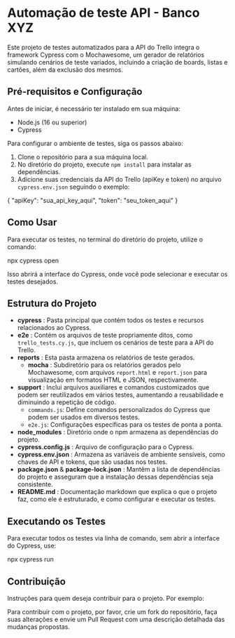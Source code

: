 # Automação de teste API - Banco XYZ

Este projeto de testes automatizados para a API do Trello integra o framework Cypress com o Mochawesome, um gerador de relatórios simulando cenários de teste variados, incluindo a criação de boards, listas e cartões, além da exclusão dos mesmos.

## Pré-requisitos e Configuração

Antes de iniciar, é necessário ter instalado em sua máquina:

- Node.js (16 ou superior)
- Cypress

Para configurar o ambiente de testes, siga os passos abaixo:

1. Clone o repositório para a sua máquina local.
2. No diretório do projeto, execute `npm install` para instalar as dependências.
3. Adicione suas credenciais da API do Trello (apiKey e token) no arquivo `cypress.env.json` seguindo o exemplo:

{
"apiKey": "sua_api_key_aqui",
"token": "seu_token_aqui"
}

## Como Usar

Para executar os testes, no terminal do diretório do projeto, utilize o comando:

npx cypress open

Isso abrirá a interface do Cypress, onde você pode selecionar e executar os testes desejados.

## Estrutura do Projeto

- **cypress** : Pasta principal que contém todos os testes e recursos relacionados ao Cypress.
- **e2e** : Contém os arquivos de teste propriamente ditos, como `trello_tests.cy.js`, que incluem os cenários de teste para a API do Trello.
- **reports** : Esta pasta armazena os relatórios de teste gerados.
  - **mocha** : Subdiretório para os relatórios gerados pelo Mochawesome, com arquivos `report.html` e `report.json` para visualização em formatos HTML e JSON, respectivamente.
- **support** : Inclui arquivos auxiliares e comandos customizados que podem ser reutilizados em vários testes, aumentando a reusabilidade e diminuindo a repetição de código.
  - `commands.js`: Define comandos personalizados do Cypress que podem ser usados em diversos testes.
  - `e2e.js`: Configurações específicas para os testes de ponta a ponta.
- **node_modules** : Diretório onde o npm armazena as dependências do projeto.
- **cypress.config.js** : Arquivo de configuração para o Cypress.
- **cypress.env.json** : Armazena as variáveis de ambiente sensíveis, como chaves de API e tokens, que são usadas nos testes.
- **package.json** & **package-lock.json** : Mantêm a lista de dependências do projeto e asseguram que a instalação dessas dependências seja consistente.
- **README.md** : Documentação markdown que explica o que o projeto faz, como ele é estruturado, e como configurar e executar os testes.

## Executando os Testes

Para executar todos os testes via linha de comando, sem abrir a interface do Cypress, use:

npx cypress run

## Contribuição

Instruções para quem deseja contribuir para o projeto. Por exemplo:

Para contribuir com o projeto, por favor, crie um fork do repositório, faça suas alterações e envie um Pull Request com uma descrição detalhada das mudanças propostas.
